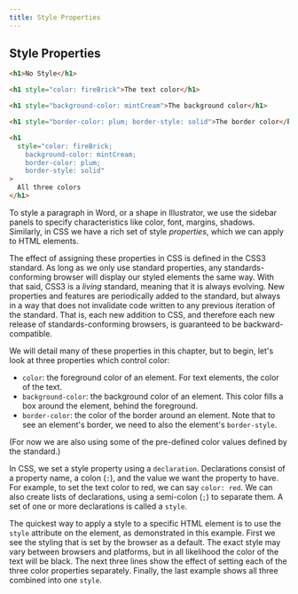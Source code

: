 ```yaml
---
title: Style Properties
---
```


## Style Properties

```html
<h1>No Style</h1>

<h1 style="color: fireBrick">The text color</h1>

<h1 style="background-color: mintCream">The background color</h1>

<h1 style="border-color: plum; border-style: solid">The border color</h1>

<h1
  style="color: fireBrick; 
  	background-color: mintCream;
	border-color: plum;
	border-style: solid"
>
  All three colors
</h1>
```

To style a paragraph in Word, or a shape in Illustrator,
we use the sidebar panels to specify characteristics like color,
font, margins, shadows.
Similarly, in CSS we have a rich set of style _properties_,
which we can apply to HTML elements.

The effect of assigning these properties in CSS is defined
in the CSS3 standard.
As long as we only use standard properties,
any standards-conforming browser will display
our styled elements the same way.
With that said, CSS3 is a _living_ standard,
meaning that it is always evolving.
New properties and features are periodically added to the standard,
but always in a way that does not invalidate code written to
any previous iteration of the standard.
That is, each new addition to CSS, and therefore each new release
of standards-conforming browsers, is guaranteed to be backward-compatible.

We will detail many of these properties in this chapter,
but to begin,
let's look at three properties which control color:

- `color`: the foreground color of an element. For text elements, the color of the text.
- `background-color`: the background color of an element. This color fills a box around the element, behind the foreground.
- `border-color`: the color of the border around an element. Note that to see an element's border, we need to also the element's `border-style`.

(For now we are also using some of the pre-defined color values defined by the
standard.)

In CSS, we set a style property using a `declaration`.
Declarations consist of a property name, a colon (`:`), and the value we
want the property to have.
For example, to set the text color to red, we can say `color: red`.
We can also create lists of declarations, using a semi-colon (`;`) to separate them.
A set of one or more declarations is called a `style`.

The quickest way to apply a style to a specific HTML element is to
use the `style` attribute on the element, as demonstrated in this example.
First we see the styling that is set by the browser as a default.
The exact style may vary between browsers and platforms, but in all likelihood
the color of the text will be black.
The next three lines show the effect of setting each of the three color
properties separately.
Finally, the last example shows all three combined into one `style`.
